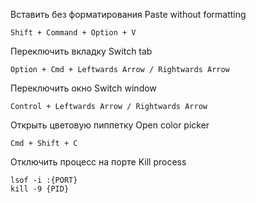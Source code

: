 
Вставить без форматирования 
Paste without formatting

```
Shift + Command + Option + V
```

Переключить вкладку
Switch tab

```
Option + Cmd + Leftwards Arrow / Rightwards Arrow
```

Переключить окно
Switch window

```
Control + Leftwards Arrow / Rightwards Arrow
```

Открыть цветовую пиппетку
Open color picker

```
Cmd + Shift + C
```

Отключить процесс на порте
Kill process

```
lsof -i :{PORT}
kill -9 {PID}
```
